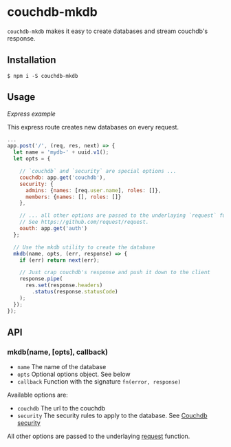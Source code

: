 # couchdb-mkdb

`couchdb-mkdb` makes it easy to create databases and stream couchdb's response.

## Installation

    $ npm i -S couchdb-mkdb

## Usage

*Express example*

This express route creates new databases on every request.
```js
...
app.post('/', (req, res, next) => {
  let name = 'mydb-' + uuid.v1();
  let opts = {

    // `couchdb` and `security` are special options ...
    couchdb: app.get('couchdb'),
    security: {
      admins: {names: [req.user.name], roles: []},
      members: {names: [], roles: []}
    },

    // ... all other options are passed to the underlaying `request` function.
    // See https://github.com/request/request.
    oauth: app.get('auth')
  };

  // Use the mkdb utility to create the database
  mkdb(name, opts, (err, response) => {
    if (err) return next(err);

    // Just crap couchdb's response and push it down to the client
    response.pipe(
      res.set(response.headers)
        .status(response.statusCode)
    );
  });
});
```

## API

### mkdb(name, [opts], callback)

  - `name` The name of the database
  - `opts` Optional options object. See below
  - `callback` Function with the signature `fn(error, response)`

Available options are:

  - `couchdb` The url to the couchdb
  - `security` The security rules to apply to the database.  See [Couchdb security](http://docs.couchdb.org/en/1.6.1/api/database/security.html)

All other options are passed to the underlaying [request](https://github.com/request/request) function.
